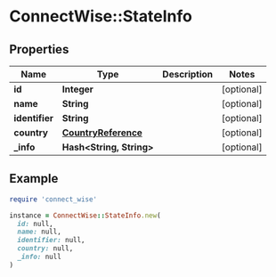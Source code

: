 # ConnectWise::StateInfo

## Properties

| Name | Type | Description | Notes |
| ---- | ---- | ----------- | ----- |
| **id** | **Integer** |  | [optional] |
| **name** | **String** |  | [optional] |
| **identifier** | **String** |  | [optional] |
| **country** | [**CountryReference**](CountryReference.md) |  | [optional] |
| **_info** | **Hash&lt;String, String&gt;** |  | [optional] |

## Example

```ruby
require 'connect_wise'

instance = ConnectWise::StateInfo.new(
  id: null,
  name: null,
  identifier: null,
  country: null,
  _info: null
)
```

